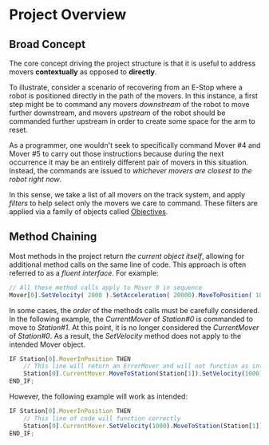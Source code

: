 
# Project Overview

## Broad Concept

The core concept driving the project structure is that it is useful to address movers **contextually** as opposed to **directly**.

To illustrate, consider a scenario of recovering from an E-Stop where a robot is positioned directly in the path of the movers. In this instance, a first step might be to command any movers *downstream* of the robot to move further downstream, and movers *upstream* of the robot should be commanded further upstream in order to create some space for the arm to reset.

As a programmer, one wouldn't seek to specifically command Mover #4 and Mover #5 to carry out those instructions because during the next occurrence it may be an entirely different pair of movers in this situation. Instead, the commands are issued to *whichever movers are closest to the robot right now*.

In this sense, we take a list of all movers on the track system, and apply *filters* to help select only the movers we care to command. These filters are applied via a family of objects called [Objectives](./Objects/Objective.md).

## Method Chaining

Most methods in the project return *the current object itself*, allowing for additional method calls on the same line of code. This approach is often referred to as a *fluent interface*. For example:

```javascript
// All these method calls apply to Mover 0 in sequence
Mover[0].SetVelocity( 2000 ).SetAcceleration( 20000).MoveToPosition( 1000 );
```

In some cases, the *order* of the methods calls must be carefully considered. In the following example, the *CurrentMover* of *Station#0* is commanded to move to *Station#1*. At this point, it is no longer considered the *CurrentMover* of *Station#0*. As a result, the *SetVelocity* method does not apply to the intended Mover object.

```javascript
IF Station[0].MoverInPosition THEN
	// This line will return an ErrorMover and will not function as intended
	Station[0].CurrentMover.MoveToStation(Station[1]).SetVelocity(1000);
END_IF;
```

However, the following example will work as intended:

```javascript
IF Station[0].MoverInPosition THEN
	// This line of code will function correctly
	Station[0].CurrentMover.SetVelocity(1000).MoveToStation(Station[1]);
END_IF;
```
